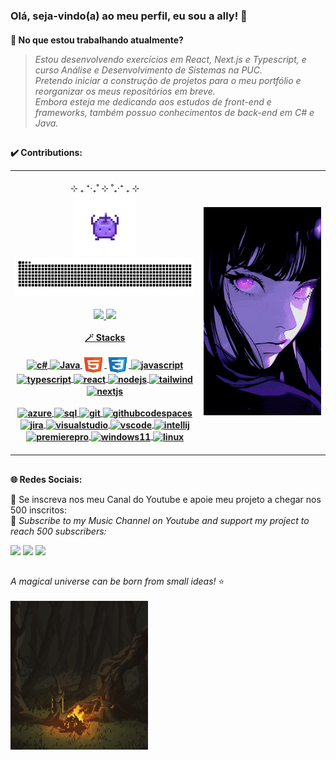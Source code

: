 <h3> Olá, seja-vindo(a) ao meu perfil, eu sou a ally! 🪻 </h3>  
<h4></h4>   

<b>👾 No que estou trabalhando atualmente?</b>

>_Estou desenvolvendo exercícios em React, Next.js e Typescript, e curso Análise e Desenvolvimento de Sistemas na PUC._ <br/>
_Pretendo iniciar a construção de projetos para o meu portfólio e reorganizar os meus repositórios em breve._ <br/>
_Embora esteja me dedicando aos estudos de front-end e frameworks, também possuo conhecimentos de back-end em C# e Java._ <br/>

##

<b>✔️ Contributions: </b>

<table>
  <tr>
    <td width="60%" align="center"><br>
  ⊹ ₊  ⁺‧₊˚ ⊹ ˚₊‧⁺ ₊ ⊹<br>
      <img width="100" src="https://github.com/AlianeAmaral/AlianeAmaral/blob/main/stardew-purple.gif"">
      <picture >
        <source media="(prefers-color-scheme: dark)" srcset="https://raw.githubusercontent.com/AlianeAmaral/AlianeAmaral/output/github-contribution-grid-snake-dark.svg">
        <source media="(prefers-color-scheme: light)" srcset="https://raw.githubusercontent.com/AlianeAmaral/AlianeAmaral/output/github-contribution-grid-snake.svg">
        <img width="100%" alt="github contribution grid snake animation"
             src="https://raw.githubusercontent.com/AlianeAmaral/AlianeAmaral/output/github-contribution-grid-snake.svg">
      </picture><br><br>
      <div align="center">
        <a href="[https://github.com/AlianeAmaral](https://github.com/AlianeAmaral)"> 
        <img height="120em" src="https://github-readme-stats.vercel.app/api?username=AlianeAmaral&show_icons=true&theme=radical&include_all_commits=true&count_private=true"/>
        <img height="120em" src="https://github-readme-stats.vercel.app/api/top-langs/?username=AlianeAmaral&layout=compact&langs_count=16&theme=radical"/>
      </div><br>
          <div>
<b>🪄 Stacks <br><br>

<div align="center">
  <img align="center" alt="c#" height="25" width="35" src="https://cdn.jsdelivr.net/gh/devicons/devicon@latest/icons/csharp/csharp-original.svg">
  <img align="center" alt="Java" height="25" width="35" src="https://cdn.jsdelivr.net/gh/devicons/devicon@latest/icons/java/java-original.svg" />
  <img align="center" alt="html" height="25" width="35" src="https://raw.githubusercontent.com/devicons/devicon/master/icons/html5/html5-original.svg">
  <img align="center" alt="css" height="25" width="35" src="https://raw.githubusercontent.com/devicons/devicon/master/icons/css3/css3-original.svg">
  <img align="center" alt="javascript" height="25" width="35" src="https://cdn.jsdelivr.net/gh/devicons/devicon@latest/icons/javascript/javascript-plain.svg">
  <img align="center" alt="typescript" height="25" width="35" src="https://cdn.jsdelivr.net/gh/devicons/devicon@latest/icons/typescript/typescript-original.svg">
  <img align="center" alt="react" height="25" width="35" src="https://cdn.jsdelivr.net/gh/devicons/devicon@latest/icons/react/react-original-wordmark.svg">
  <img align="center" alt="nodejs" height="25" width="35" src="https://cdn.jsdelivr.net/gh/devicons/devicon@latest/icons/nodejs/nodejs-original.svg">
  <img align="center" alt="tailwind" height="25" width="35" src="https://cdn.jsdelivr.net/gh/devicons/devicon@latest/icons/tailwindcss/tailwindcss-original.svg">
  <img align="center" alt="nextjs" height="25" width="35" src="https://cdn.jsdelivr.net/gh/devicons/devicon@latest/icons/nextjs/nextjs-original.svg"> <br><br>
  <img align="center" alt="azure" height="25" width="35" src="https://cdn.jsdelivr.net/gh/devicons/devicon@latest/icons/azure/azure-original.svg">
  <img align="center" alt="sql" height="25" width="35" src="https://cdn.jsdelivr.net/gh/devicons/devicon@latest/icons/azuresqldatabase/azuresqldatabase-original.svg">
  <img align="center" alt="git" height="25" width="35" src="https://cdn.jsdelivr.net/gh/devicons/devicon@latest/icons/git/git-original.svg">
  <img align="center" alt="githubcodespaces" height="25" width="35" src="https://cdn.jsdelivr.net/gh/devicons/devicon@latest/icons/githubcodespaces/githubcodespaces-original.svg">
  <img align="center" alt="jira" height="25" width="35" src="https://cdn.jsdelivr.net/gh/devicons/devicon@latest/icons/jira/jira-original.svg">
  <img align="center" alt="visualstudio" height="25" width="35" src="https://cdn.jsdelivr.net/gh/devicons/devicon@latest/icons/visualstudio/visualstudio-original.svg">
  <img align="center" alt="vscode" height="25" width="35" src="https://cdn.jsdelivr.net/gh/devicons/devicon@latest/icons/vscode/vscode-original.svg">
  <img align="center" alt="intellij" height="25" width="35" src="https://cdn.jsdelivr.net/gh/devicons/devicon@latest/icons/intellij/intellij-original.svg">
  <img align="center" alt="premierepro" height="25" width="35" src="https://cdn.jsdelivr.net/gh/devicons/devicon@latest/icons/premierepro/premierepro-original.svg">
  <img align="center" alt="windows11" height="25" width="35" src="https://cdn.jsdelivr.net/gh/devicons/devicon@latest/icons/windows11/windows11-original.svg">
  <img align="center" alt="linux" height="25" width="35" src="https://cdn.jsdelivr.net/gh/devicons/devicon@latest/icons/linux/linux-original.svg">
</div><br>
    </td>
    <td width="40%">
      <img width="100%" src="https://github.com/AlianeAmaral/AlianeAmaral/blob/main/zmel.gif">
    </td>
  </tr>
</table>

##

<b>🌐 Redes Sociais: </b>
 
💜 Se inscreva nos meu Canal do Youtube e apoie meu projeto a chegar nos 500 inscritos:<br/>
💜 <i>Subscribe to my Music Channel on Youtube and support my project to reach 500 subscribers:</i>

 <div>
   <a href="https://www.youtube.com/@lofi_sleep" target="_blank"><img src="https://img.shields.io/badge/YouTube-800080?style=for-the-badge&logo=youtube&logoColor=white" target="_blank"></a>
   <a href = "https://mail.google.com/mail/?view=cm&fs=1&to=aliane.eamaral@gmail.com"><img src="https://img.shields.io/badge/Gmail-800080?style=for-the-badge&logo=gmail&logoColor=white" target="_blank"></a>
   <a href="https://www.linkedin.com/in/alianeamaral/" target="_blank"><img src="https://img.shields.io/badge/LinkedIn-800080?style=for-the-badge&logo=linkedin&logoColor=white" target="_blank"></a>
</div>

## 

 <i> A magical universe can be born from small ideas! </i>⭐️ <br> <br>
 <img src="https://github.com/AlianeAmaral/AlianeAmaral/blob/main/Fire-Pixel.gif" width="220">

##
  
 
